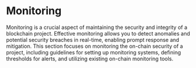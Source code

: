 # Monitoring

Monitoring is a crucial aspect of maintaining the security and integrity of a blockchain project. Effective monitoring allows you to detect anomalies and potential security breaches in real-time, enabling prompt response and mitigation. This section focuses on monitoring the on-chain security of a project, including guidelines for setting up monitoring systems, defining thresholds for alerts, and utilizing existing on-chain monitoring tools.
